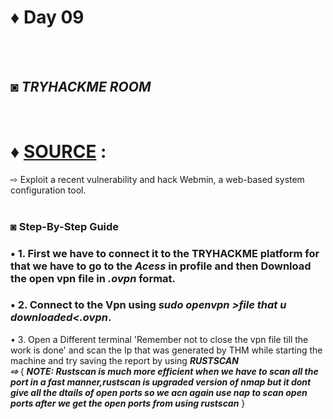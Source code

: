 # ♦ Day 09
</br>
</br>

## ◙ ***TRYHACKME ROOM***
 </br>
 
# ♦ [SOURCE](https://tryhackme.com/r/room/source) : 
   ⇨ Exploit a recent vulnerability and hack Webmin, a web-based system configuration tool. 
   </br>
   </br>
### ◙ Step-By-Step Guide 



### • 1. First we have to connect it to the TRYHACKME platform for that we have to go to the ***Acess*** in profile and then Download the open vpn file in ***.ovpn*** format.


### • 2. Connect to the Vpn using ***sudo openvpn >file that u downloaded<.ovpn***.

• 3. Open a Different terminal 'Remember not to close the vpn file till the work is done' and scan the Ip that was generated by THM while starting the 
     machine and try saving the report by using ***RUSTSCAN*** 
    </br>
    ***⇨*** { ***NOTE: Rustscan is much more efficient when we have to scan all the port in a fast manner,rustscan is upgraded version of nmap but it dont give all the dtails of open ports so we acn again use nap to scan open ports after we get the open ports from using rustscan*** }
